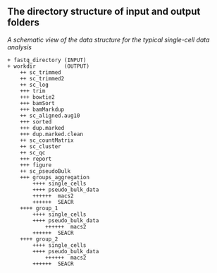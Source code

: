 ## The directory structure of input and output folders 

*A schematic view of the data structure for the typical single-cell data analysis*


```
+ fastq_directory (INPUT)
+ workdir         (OUTPUT)
    ++ sc_trimmed
    ++ sc_trimmed2
    ++ sc_log
	+++ trim
	+++ bowtie2
	+++ bamSort
	+++ bamMarkdup
    ++ sc_aligned.aug10
	+++ sorted
	+++ dup.marked
	+++ dup.marked.clean
    ++ sc_countMatrix
    ++ sc_cluster
    ++ sc_qc
	+++ report
	+++ figure
    ++ sc_pseudoBulk
	+++ groups_aggregation
	    ++++ single_cells
	    ++++ pseudo_bulk_data
		++++++  macs2
		++++++  SEACR
	++++ group_1
	    ++++ single_cells
	    ++++ pseudo_bulk_data
	    	++++++  macs2
		++++++  SEACR
	++++ group_2
	    ++++ single_cells
	    ++++ pseudo_bulk_data
	    	++++++  macs2
		++++++  SEACR
```


